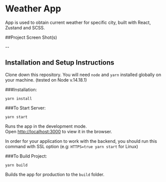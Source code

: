 # Weather App

App is used to obtain current weather for specific city, built with React, Zustand and SCSS.

##Project Screen Shot(s)

--

## Installation and Setup Instructions

Clone down this repository. You will need `node` and `yarn` installed globally on your machine. (tested on Node v.14.18.1)

###Installation:

`yarn install`

###To Start Server:

`yarn start`

Runs the app in the development mode.\
Open [http://localhost:3000](http://localhost:3000) to view it in the browser.

In order for your application to work with the backend, you should run this command with SSL option (e.g: `HTTPS=true yarn start` for Linux)

###To Build Project:

`yarn build`

Builds the app for production to the `build` folder.
